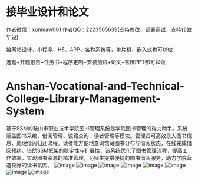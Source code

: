 # 接毕业设计和论文
作者微信：xunmaw001  作者QQ：2223505639(支持修改、部署调试、支持代做毕设)

接网站设计、小程序、H5、APP、各种系统等，单片机、嵌入式也可以做

选题+开题报告+任务书+程序定制+安装测试+论文+答辩PPT都可以做
# Anshan-Vocational-and-Technical-College-Library-Management-System
基于SSM的鞍山市职业技术学院图书管理系统是学院图书管理的得力助手。系统涵盖图书采编、借阅管理、馆藏查询、读者管理等模块。管理员可高效录入图书信息、处理借阅归还流程。读者能方便地查询馆藏图书分布与借阅状态，在线完成借阅预约。借助SSM框架的稳定性与扩展性，该系统优化了图书管理流程，提高工作效率，实现图书资源的精准管理，为师生提供便捷的图书借阅服务，助力学院营造良好的读书氛围。
![image](https://github.com/user-attachments/assets/0275c8e0-4eaa-44d1-86ab-c7bf7ad211b6)
![image](https://github.com/user-attachments/assets/29edad3e-2dd9-4adb-91be-7bc73a313d97)
![image](https://github.com/user-attachments/assets/837287be-18f7-4e44-b30a-ac541aff6d98)
![image](https://github.com/user-attachments/assets/615b65cf-fb6c-4b4c-9704-cff9d72c5b2b)
![image](https://github.com/user-attachments/assets/a12db3b7-59fb-4010-9653-0a89df6d77ae)
![image](https://github.com/user-attachments/assets/22110c65-33a3-4a1c-8ce6-86079d456f59)
![image](https://github.com/user-attachments/assets/b060ae7e-036d-41c8-a77d-8018ea0d1003)
![image](https://github.com/user-attachments/assets/1c4b30e2-8fb8-499d-b925-ae01ef3ef419)
